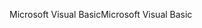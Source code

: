 <span data-ttu-id="84247-101">Microsoft Visual Basic</span><span class="sxs-lookup"><span data-stu-id="84247-101">Microsoft Visual Basic</span></span>